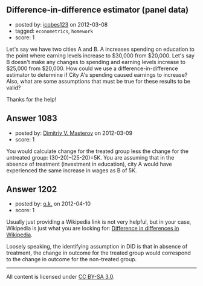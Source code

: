 ## Difference-in-difference estimator (panel data)

- posted by: [icobes123](https://stackexchange.com/users/-1/756-icobes123) on 2012-03-08
- tagged: `econometrics`, `homework`
- score: 1

Let's say we have two cities A and B. A increases spending on education to the point where earning levels increase to \$30,000 from \$20,000. Let's say B doesn't make any changes to spending and earning levels increase to \$25,000 from \$20,000. How could we use a difference-in-difference estimator to determine if City A's spending caused earnings to increase? Also, what are some assumptions that must be true for these results to be valid?

Thanks for the help! 


## Answer 1083

- posted by: [Dimitriy V. Masterov](https://stackexchange.com/users/-1/407-dimitriy-v-masterov) on 2012-03-09
- score: 1

You would calculate change for the treated group less the change for the untreated group: (30-20)-(25-20)=5K. You are assuming that in the absence of treatment (investment in education), city A would have experienced the same increase in wages as B of 5K. 


## Answer 1202

- posted by: [o.k.](https://stackexchange.com/users/-1/861-o-k) on 2012-04-10
- score: 1

<p>Usually just providing a Wikipedia link is not very helpful, but in your case, Wikipedia is just what you are looking for: <a href="http://en.wikipedia.org/wiki/Difference_in_differences" rel="nofollow">Difference in differences in Wikipedia</a>. </p>

<p>Loosely speaking, the identifying assumption in DID is that in absence of treatment, the change in outcome for the treated group would correspond to the change in outcome for the non-treated group. </p>




---

All content is licensed under [CC BY-SA 3.0](https://creativecommons.org/licenses/by-sa/3.0/).
